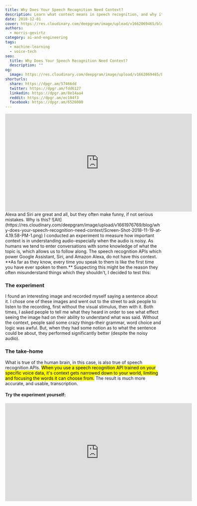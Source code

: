 ```yaml
---
title: Why Does Your Speech Recognition Need Context?
description: Learn what context means in speech recognition, and why it's so important.
date: 2018-12-01
cover: https://res.cloudinary.com/deepgram/image/upload/v1662069465/blog/why-does-your-speech-recognition-need-context/placeholder-post-image%402x.jpg
authors:
  - morris-gevirtz
category: ai-and-engineering
tags:
  - machine-learning
  - voice-tech
seo:
  title: Why Does Your Speech Recognition Need Context?
  description: ""
og:
  image: https://res.cloudinary.com/deepgram/image/upload/v1662069465/blog/why-does-your-speech-recognition-need-context/placeholder-post-image%402x.jpg
shorturls:
  share: https://dpgr.am/57466dd
  twitter: https://dpgr.am/fdd6127
  linkedin: https://dpgr.am/8e14aa4
  reddit: https://dpgr.am/ec104f3
  facebook: https://dpgr.am/6526000
---
```


<iframe src="https://www.youtube.com/embed/04YXLTnafTc" width="600" height="315" frameborder="0" allowfullscreen="allowfullscreen"></iframe>Alexa and Siri are great and all, but they often make funny, if not serious mistakes. Why is this? ![Alt](https://res.cloudinary.com/deepgram/image/upload/v1661976769/blog/why-does-your-speech-recognition-need-context/Screen-Shot-2018-11-19-at-4.19.58-PM-1.png) I conducted an experiment to measure how important context is in understanding audio-especially when the audio is noisy. As humans we tend to enter conversations with some knowledge of what the topic is, which allows us to follow along. The speech recognition APIs which power Google Assistant, Siri, and Amazon Alexa, do not have this context. **As far as they know, every time you speak to them is like the first time you have ever spoken to them.** Suspecting this might be the reason they often misunderstand things which they shouldn't, I decided to test this:

### The experiment

I found an interesting image and recorded myself saying a sentence about it. I chose one of these images and went out to the street to ask people to listen to the recording, first without the visual stimulus, then with it. Both times, I asked people to tell me what they heard in order to see what effect seeing the image had on their ability to understand what was said. Without the context, people said some crazy things-their grammar, word choice and logic was awful. But, when they had some notion as to what the sentence could be about, they performed significantly better (despite the noisy audio).

### The take-home

What is true of the human brain, in this case, is also true of speech recognition APIs. <mark>When you use a speech recognition API trained on your specific voice data, it's context gets narrowed down to your world, limiting and focusing the words it can choose from.</mark> The result is much more accurate, and usable, transcription.

#### Try the experiment yourself:

<iframe src="https://www.youtube.com/embed/IyqLOIDLZnQ" width="600" height="315" frameborder="0" allowfullscreen="allowfullscreen"></iframe>
